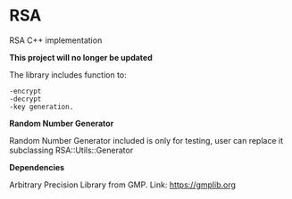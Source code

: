 # RSA
RSA C++ implementation

**This project will no longer be updated**

The library includes function to:

    -encrypt
    -decrypt 
    -key generation.

**Random Number Generator**

Random Number Generator included is only for testing, user can replace it subclassing RSA::Utils::Generator 

**Dependencies**

Arbitrary Precision Library from GMP.  Link: https://gmplib.org

